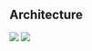 ## Architecture
<img src="https://i.ibb.co/L08dnKs/Screen-Shot-2020-11-20-at-13-03-59.png">
<img src= "https://i.ibb.co/f2dc5DQ/Screen-Shot-2020-11-28-at-16-39-45.png">
